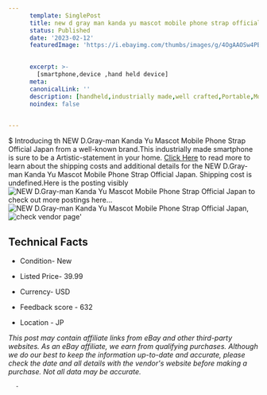 ```yaml
---
      template: SinglePost
      title: new d gray man kanda yu mascot mobile phone strap official japan
      status: Published
      date: '2023-02-12'
      featuredImage: 'https://i.ebayimg.com/thumbs/images/g/4OgAAOSw4PBd6a~9/s-l225.jpg'
       

      excerpt: >-
        [smartphone,device ,hand held device]
      meta:
      canonicalLink: ''
      description: [handheld,industrially made,well crafted,Portable,Mobile,Compact,Convenient,Lightweight,Maneuverable,Man-portable,Miniature,Carriable,Hand-held,Light,Holdable,Transportable,Mobile device,Pocket-sized,On-the-go,Wireless,Cordless,Compact size,Convenient size, smartphone,device ,hand held device]
      noindex: false
      

---
```

$
      Introducing th NEW D.Gray-man Kanda Yu Mascot Mobile Phone Strap Official Japan from a well-known brand.This industrially made smartphone is sure to be a Artistic-statement in your home. [Click Here](https://www.ebay.com/itm/283701004922?hash=item420de5ca7a%3Ag%3A4OgAAOSw4PBd6a%7E9&mkevt=1&mkcid=1&mkrid=711-53200-19255-0&campid=%253CePNCampaignId%253E&customid=%253CreferenceId%253E&toolid=10049) to read more to learn about the shipping costs and additional details for the NEW D.Gray-man Kanda Yu Mascot Mobile Phone Strap Official Japan. Shipping cost is undefined.Here is the posting visibly ![NEW D.Gray-man Kanda Yu Mascot Mobile Phone Strap Official Japan](https://i.ebayimg.com/thumbs/images/g/4OgAAOSw4PBd6a~9/s-l225.jpg) to check out more postings here... ![NEW D.Gray-man Kanda Yu Mascot Mobile Phone Strap Official Japan](https://i.ebayimg.com/images/g/4OgAAOSw4PBd6a~9/s-l500.jpg), ![check vendor page](https://origin-galleryplus.ebayimg.com/ws/web/283701004922_2_0_1/225x225.jpg,https://origin-galleryplus.ebayimg.com/ws/web/283701004922_3_0_1/225x225.jpg)'

      

 ## Technical Facts 



     
      

 - Condition- New 


      

 - Listed Price- 39.99 


      

 - Currency- USD 


      

 - Feedback score - 632 


      

 - Location - JP 


      
      

 *_This post may contain affiliate links from eBay and other third-party websites. As an eBay affiliate, we earn from qualifying purchases. Although we do our best to keep the information up-to-date and accurate, please check the date and all details with the vendor's website before making a purchase. Not all data may be accurate._*




      -
